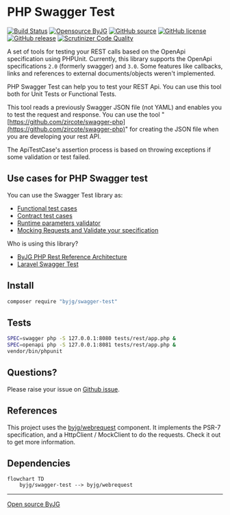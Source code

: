 # PHP Swagger Test

[![Build Status](https://github.com/byjg/php-swagger-test/actions/workflows/phpunit.yml/badge.svg?branch=master)](https://github.com/byjg/php-swagger-test/actions/workflows/phpunit.yml)
[![Opensource ByJG](https://img.shields.io/badge/opensource-byjg-success.svg)](http://opensource.byjg.com)
[![GitHub source](https://img.shields.io/badge/Github-source-informational?logo=github)](https://github.com/byjg/php-swagger-test/)
[![GitHub license](https://img.shields.io/github/license/byjg/php-swagger-test.svg)](https://opensource.byjg.com/opensource/licensing.html)
[![GitHub release](https://img.shields.io/github/release/byjg/php-swagger-test.svg)](https://github.com/byjg/php-swagger-test/releases/)
[![Scrutinizer Code Quality](https://scrutinizer-ci.com/g/byjg/php-swagger-test/badges/quality-score.png?b=master)](https://scrutinizer-ci.com/g/byjg/php-swagger-test/?branch=master)

A set of tools for testing your REST calls based on the OpenApi specification using PHPUnit.
Currently, this library supports the OpenApi specifications `2.0` (formerly swagger) and `3.0`.
Some features like callbacks, links and references to external documents/objects weren't implemented.

PHP Swagger Test can help you to test your REST Api. You can use this tool both for Unit Tests or Functional Tests.

This tool reads a previously Swagger JSON file (not YAML) and enables you to test the request and response.
You can use the tool "[https://github.com/zircote/swagger-php](https://github.com/zircote/swagger-php)" for creating the JSON file when you are developing your
rest API.

The ApiTestCase's assertion process is based on throwing exceptions if some validation or test failed.

## Use cases for PHP Swagger test

You can use the Swagger Test library as:

- [Functional test cases](docs/functional-tests.md)
- [Contract test cases](docs/contract-tests.md)
- [Runtime parameters validator](docs/runtime-parameters-validator.md)
- [Mocking Requests and Validate your specification](docs/mock-requests.md)

Who is using this library?

- [ByJG PHP Rest Reference Architecture](https://github.com/byjg/php-rest-reference-architecture)
- [Laravel Swagger Test](https://github.com/pionl/laravel-swagger-test)

## Install

```bash
composer require "byjg/swagger-test"
```

## Tests

```bash
SPEC=swagger php -S 127.0.0.1:8080 tests/rest/app.php &
SPEC=openapi php -S 127.0.0.1:8081 tests/rest/app.php &
vendor/bin/phpunit
```

## Questions?

Please raise your issue on [Github issue](https://github.com/byjg/php-swagger-test/issues).

## References

This project uses the [byjg/webrequest](https://github.com/byjg/webrequest) component.
It implements the PSR-7 specification, and a HttpClient / MockClient to do the requests.
Check it out to get more information.

## Dependencies

```mermaid
flowchart TD
    byjg/swagger-test --> byjg/webrequest
```
----
[Open source ByJG](http://opensource.byjg.com)